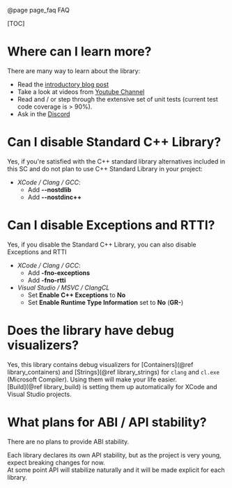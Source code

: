 @page page_faq FAQ

[TOC]

# Where can I learn more?

There are many way to learn about the library:
- Read the [introductory blog post](https://pagghiu.github.io/site/blog/2023-12-23-SaneCppLibrariesRelease.html)
- Take a look at videos from [Youtube Channel](https://www.youtube.com/@Pagghiu)
- Read and / or step through the extensive set of unit tests (current test code coverage is > 90%).
- Ask in the [Discord](https://discord.gg/SDyJFR8N)


# Can I disable Standard C++ Library?
Yes, if you're satisfied with the C++ standard library alternatives included in this SC and do not plan to use C++ Standard Library in your project:
- *XCode / Clang / GCC*: 
    - Add **--nostdlib**
    - Add **--nostdinc++**

# Can I disable Exceptions and RTTI?
Yes, if you disable the Standard C++ Library, you can also disable Exceptions and RTTI
- *XCode / Clang / GCC*: 
    - Add **-fno-exceptions**
    - Add **-fno-rtti**
- *Visual Studio / MSVC / ClangCL*
    - Set **Enable C++ Exceptions** to **No**
    - Set **Enable Runtime Type Information** set to **No** (**GR-**)

# Does the library have debug visualizers?

Yes, this library contains debug visualizers for [Containers](@ref library_containers) and [Strings](@ref library_strings) for `clang` and `cl.exe` (Microsoft Compiler).
Using them will make your life easier.  
[Build](@ref library_build) is setting them up automatically for XCode and Visual Studio projects.

# What plans for ABI / API stability?

There are no plans to provide ABI stability.

Each library declares its own API stability, but as the project is very young, expect breaking changes for now.  
At some point API will stabilize naturally and it will be made explicit for each library.

